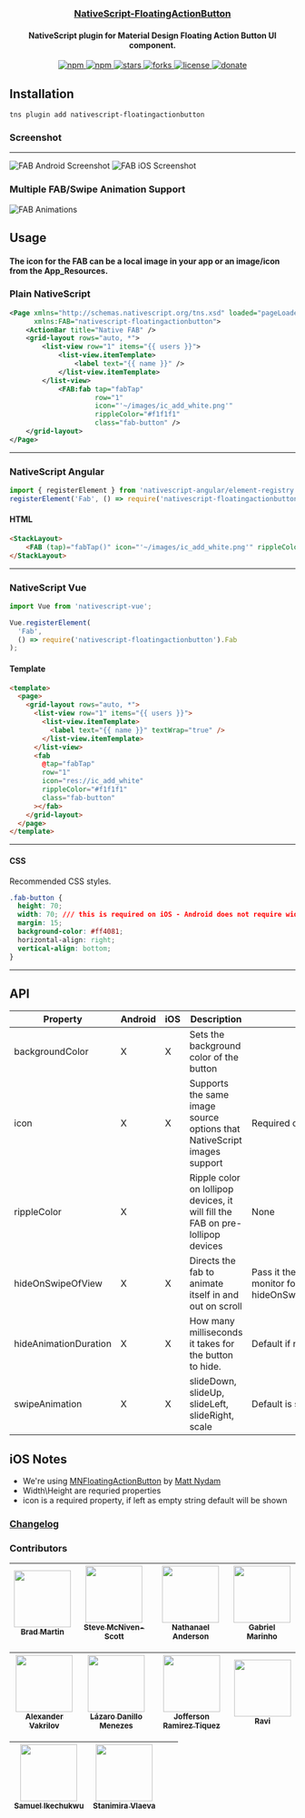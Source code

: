 <a align="center" href="https://www.npmjs.com/package/nativescript-floatingactionbutton">
    <h3 align="center">NativeScript-FloatingActionButton</h3>
</a>
<h4 align="center">NativeScript plugin for Material Design Floating Action Button UI component.</h4>

<p align="center">
 <a href="https://www.npmjs.com/package/nativescript-floatingactionbutton">
        <img src="https://img.shields.io/npm/v/nativescript-floatingactionbutton.svg" alt="npm">
    </a>
    <a href="https://www.npmjs.com/package/nativescript-floatingactionbutton">
        <img src="https://img.shields.io/npm/dt/nativescript-floatingactionbutton.svg?label=npm%20downloads" alt="npm">
    </a>
    <a href="https://github.com/bradmartin/nativescript-floatingactionbutton/stargazers">
        <img src="https://img.shields.io/github/stars/bradmartin/nativescript-floatingactionbutton.svg" alt="stars">
    </a>
     <a href="https://github.com/bradmartin/nativescript-floatingactionbutton/network">
        <img src="https://img.shields.io/github/forks/bradmartin/nativescript-floatingactionbutton.svg" alt="forks">
    </a>
    <a href="https://github.com/bradmartin/nativescript-floatingactionbutton/blob/master/LICENSE.md">
        <img src="https://img.shields.io/github/license/bradmartin/nativescript-floatingactionbutton.svg" alt="license">
    </a>
    <a href="https://paypal.me/bradwayne88">
        <img src="https://img.shields.io/badge/Donate-PayPal-green.svg" alt="donate">
    </a>
</p>

## Installation

`tns plugin add nativescript-floatingactionbutton`

### Screenshot

---

![FAB Android Screenshot](screens/android.png)
![FAB iOS Screenshot](screens/ios.png)

### Multiple FAB/Swipe Animation Support

![FAB Animations](screens/animations.gif)

## Usage

<h4>The icon for the FAB can be a local image in your app or an image/icon from the App_Resources.</h4>

### Plain NativeScript

```xml
<Page xmlns="http://schemas.nativescript.org/tns.xsd" loaded="pageLoaded"
      xmlns:FAB="nativescript-floatingactionbutton">
    <ActionBar title="Native FAB" />
    <grid-layout rows="auto, *">
        <list-view row="1" items="{{ users }}">
            <list-view.itemTemplate>
                <label text="{{ name }}" />
            </list-view.itemTemplate>
        </list-view>
            <FAB:fab tap="fabTap"
                     row="1"
                     icon="'~/images/ic_add_white.png'"
                     rippleColor="#f1f1f1"
                     class="fab-button" />
    </grid-layout>
</Page>
```

---

### NativeScript Angular

```typescript
import { registerElement } from 'nativescript-angular/element-registry';
registerElement('Fab', () => require('nativescript-floatingactionbutton').Fab);
```

#### HTML

```HTML
<StackLayout>
    <FAB (tap)="fabTap()" icon="'~/images/ic_add_white.png'" rippleColor="#f1f1f1" class="fab-button"></FAB>
</StackLayout>
```

---

### NativeScript Vue

```javascript
import Vue from 'nativescript-vue';

Vue.registerElement(
  'Fab',
  () => require('nativescript-floatingactionbutton').Fab
);
```

#### Template

```html
<template>
  <page>
    <grid-layout rows="auto, *">
      <list-view row="1" items="{{ users }}">
        <list-view.itemTemplate>
          <label text="{{ name }}" textWrap="true" />
        </list-view.itemTemplate>
      </list-view>
      <fab
        @tap="fabTap"
        row="1"
        icon="res://ic_add_white"
        rippleColor="#f1f1f1"
        class="fab-button"
      ></fab>
    </grid-layout>
  </page>
</template>
```

---

#### CSS

Recommended CSS styles.

```css
.fab-button {
  height: 70;
  width: 70; /// this is required on iOS - Android does not require width so you might need to adjust styles
  margin: 15;
  background-color: #ff4081;
  horizontal-align: right;
  vertical-align: bottom;
}
```

---

## API

| Property              | Android | iOS | Description                                                                    | Note                                                                                                 |
| --------------------- | ------- | --- | ------------------------------------------------------------------------------ | ---------------------------------------------------------------------------------------------------- |
| backgroundColor       | X       | X   | Sets the background color of the button                                        |
| icon                  | X       | X   | Supports the same image source options that NativeScript images support        | Required on android                                                                                  |
| rippleColor           | X       |     | Ripple color on lollipop devices, it will fill the FAB on pre-lollipop devices | None                                                                                                 |
| hideOnSwipeOfView     | X       | X   | Directs the fab to animate itself in and out on scroll                         | Pass it the name of the view to monitor for a scroll event example: hideOnSwipeOfView="userListView" |
| hideAnimationDuration | X       | X   | How many milliseconds it takes for the button to hide.                         | Default if not set: 300ms                                                                            |
| swipeAnimation        | X       | X   | slideDown, slideUp, slideLeft, slideRight, scale                               | Default is slideDown                                                                                 |

## iOS Notes

- We're using [MNFloatingActionButton](http://cocoapods.org/pods/MNFloatingActionButton) by [Matt Nydam](https://github.com/mattnydam)
- Width\Height are requried properties
- icon is a required property, if left as empty string default will be shown

### [Changelog](./CHANGELOG.md)

### Contributors

<!-- ALL-CONTRIBUTORS-LIST:START - Do not remove or modify this section -->

| [<img src="https://avatars1.githubusercontent.com/u/6006148?s=100&v=4" width="100px;"/><br /><sub>Brad Martin</sub>](https://github.com/bradmartin) | [<img src="https://avatars1.githubusercontent.com/u/1542376?s=100&v=4" width="100px;"/><br /><sub>Steve McNiven-Scott</sub>](https://github.com/sitefinitysteve) | [<img src="https://avatars3.githubusercontent.com/u/850871?s=100&v=4" width="100px;"/><br /><sub>Nathanael Anderson</sub>](https://github.com/NathanaelA) | [<img src="https://avatars3.githubusercontent.com/u/1100522?s=100&v=4" width="100px;"/><br /><sub>Gabriel Marinho</sub>](https://github.com/gabrielbiga) |
| --------------------------------------------------------------------------------------------------------------------------------------------------- | ---------------------------------------------------------------------------------------------------------------------------------------------------------------- | --------------------------------------------------------------------------------------------------------------------------------------------------------- | -------------------------------------------------------------------------------------------------------------------------------------------------------- |


| [<img src="https://avatars1.githubusercontent.com/u/4092076?s=100&v=4" width="100px;"/><br /><sub>Alexander Vakrilov</sub>](https://github.com/vakrilov) | [<img src="https://avatars1.githubusercontent.com/u/8123916?s=100&v=4" width="100px;"/><br /><sub>Lázaro Danillo Menezes</sub>](https://github.com/lazaromenezes) | [<img src="https://avatars0.githubusercontent.com/u/8638243?s=100&v=4" width="100px;"/><br /><sub>Jofferson Ramirez Tiquez</sub>](https://github.com/jofftiquez) | [<img src="https://avatars3.githubusercontent.com/u/9256365?s=100&v=4" width="100px;"/><br /><sub>Ravi</sub>](https://github.com/dlucidone) |
| -------------------------------------------------------------------------------------------------------------------------------------------------------- | ----------------------------------------------------------------------------------------------------------------------------------------------------------------- | ---------------------------------------------------------------------------------------------------------------------------------------------------------------- | ------------------------------------------------------------------------------------------------------------------------------------------- |


| [<img src="https://avatars3.githubusercontent.com/u/13824510?s=100&v=4" width="100px;"/><br /><sub>Samuel Ikechukwu</sub>](https://github.com/holymp2006) | [<img src="https://avatars2.githubusercontent.com/u/7893485?s=100&v=4" width="100px;"/><br /><sub>Stanimira Vlaeva</sub>](https://github.com/sis0k0) |     |     |
| --------------------------------------------------------------------------------------------------------------------------------------------------------- | ---------------------------------------------------------------------------------------------------------------------------------------------------- | --- | --- |


<!-- ALL-CONTRIBUTORS-LIST:END -->

